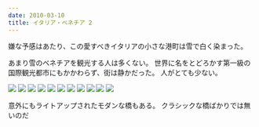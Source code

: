 ```yaml
---
date: 2010-03-10
title: イタリア・ベネチア 2
---
```


嫌な予感はあたり、この愛すべきイタリアの小さな港町は雪で白く染まった。

あまり雪のベネチアを観光する人は多くない。
世界に名をとどろかす第一級の国際観光都市にもかかわらず、街は静かだった。
人がとても少ない。

![](https://photos.xar.sh/10641420195_bf92fff93f_h.jpg)
![](https://photos.xar.sh/10641722903_a2b56a7aeb_h.jpg)
![](https://photos.xar.sh/10641482225_56e846ee98_h.jpg)
![](https://photos.xar.sh/10641542074_6c3890e664_h.jpg)
![](https://photos.xar.sh/10641565334_0fde1eabf1_h.jpg)
![](https://photos.xar.sh/10641809293_d3aae9aac2_h.jpg)
![](https://photos.xar.sh/10641814703_144614c93c_h.jpg)
![](https://photos.xar.sh/10641574775_a67256b9b4_h.jpg)
![](https://photos.xar.sh/10641825053_2c48c94aaf_h.jpg)
![](https://photos.xar.sh/10641833713_1fed549542_h.jpg)
![](https://photos.xar.sh/10641590805_16039b315f_h.jpg)

意外にもライトアップされたモダンな橋もある。
クラシックな橋ばかりでは無いのだ
